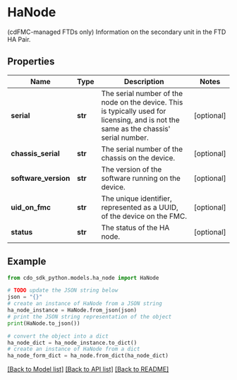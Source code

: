 # HaNode

(cdFMC-managed FTDs only) Information on the secondary unit in the FTD HA Pair.

## Properties

Name | Type | Description | Notes
------------ | ------------- | ------------- | -------------
**serial** | **str** | The serial number of the node on the device. This is typically used for licensing, and is not the same as the chassis&#39; serial number. | [optional] 
**chassis_serial** | **str** | The serial number of the chassis on the device. | [optional] 
**software_version** | **str** | The version of the software running on the device. | [optional] 
**uid_on_fmc** | **str** | The unique identifier, represented as a UUID, of the device on the FMC. | [optional] 
**status** | **str** | The status of the HA node. | [optional] 

## Example

```python
from cdo_sdk_python.models.ha_node import HaNode

# TODO update the JSON string below
json = "{}"
# create an instance of HaNode from a JSON string
ha_node_instance = HaNode.from_json(json)
# print the JSON string representation of the object
print(HaNode.to_json())

# convert the object into a dict
ha_node_dict = ha_node_instance.to_dict()
# create an instance of HaNode from a dict
ha_node_form_dict = ha_node.from_dict(ha_node_dict)
```
[[Back to Model list]](../README.md#documentation-for-models) [[Back to API list]](../README.md#documentation-for-api-endpoints) [[Back to README]](../README.md)


